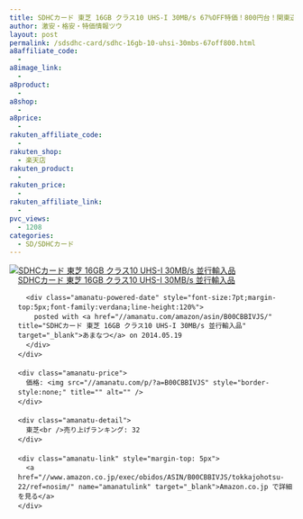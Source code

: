 ```yaml
---
title: SDHCカード 東芝 16GB クラス10 UHS-I 30MB/s 67%OFF特価！800円台！関東送料無料！
author: 激安・格安・特価情報ツウ
layout: post
permalink: /sdsdhc-card/sdhc-16gb-10-uhsi-30mbs-67off800.html
a8affiliate_code:
  -
a8image_link:
  -
a8product:
  -
a8shop:
  -
a8price:
  -
rakuten_affiliate_code:
  -
rakuten_shop:
  - 楽天店
rakuten_product:
  -
rakuten_price:
  -
rakuten_affiliate_link:
  -
pvc_views:
  - 1208
categories:
  - SD/SDHCカード
---
```

<div class="amanatu-box" style="margin-bottom:0px;">
  <div class="amanatu-image" style="float:left;">
    <a href="//www.amazon.co.jp/exec/obidos/ASIN/B00CBBIVJS/tokkajohotsu-22/ref=nosim/" name="amanatulink" target="_blank"><img src="//i0.wp.com/ecx.images-amazon.com/images/I/41of417TFbL._SL160_.jpg?w=546" alt="SDHCカード 東芝 16GB クラス10 UHS-I 30MB/s 並行輸入品" style="border: none;" data-recalc-dims="1" /></a>
  </div>

  <div class="amanatu-info" style="float:left;margin-left:15px;line-height:120%">
    <div class="amanatu-name" style="margin-bottom:10px;line-height:120%">
      <a href="//www.amazon.co.jp/exec/obidos/ASIN/B00CBBIVJS/tokkajohotsu-22/ref=nosim/" name="amanatulink" target="_blank">SDHCカード 東芝 16GB クラス10 UHS-I 30MB/s 並行輸入品</a>

      <div class="amanatu-powered-date" style="font-size:7pt;margin-top:5px;font-family:verdana;line-height:120%">
        posted with <a href="//amanatu.com/amazon/asin/B00CBBIVJS/" title="SDHCカード 東芝 16GB クラス10 UHS-I 30MB/s 並行輸入品" target="_blank">あまなつ</a> on 2014.05.19
      </div>
    </div>

    <div class="amanatu-price">
      価格: <img src="//amanatu.com/p/?a=B00CBBIVJS" style="border-style:none;" title="" alt="" />
    </div>

    <div class="amanatu-detail">
      東芝<br />売り上げランキング: 32
    </div>

    <div class="amanatu-link" style="margin-top: 5px">
      <a href="//www.amazon.co.jp/exec/obidos/ASIN/B00CBBIVJS/tokkajohotsu-22/ref=nosim/" name="amanatulink" target="_blank">Amazon.co.jp で詳細を見る</a>
    </div>
  </div>

  <div class="amanatu-footer" style="clear: left">
  </div>
</div>